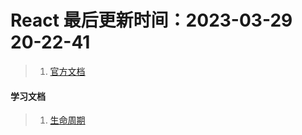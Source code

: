 <!--
 * @Description: React文档
 * @Author: panrui
 * @Date: 2021-05-20 16:44:03
 * @LastEditTime: 2023-06-05 15:27:46
 * @LastEditors: panrui
 * 不忘初心,不负梦想
-->

# React 最后更新时间：2023-03-29 20-22-41

> 1.  [官方文档](https://react.docschina.org/learn)

#### 学习文档

> 1. [生命周期](https://projects.wojtekmaj.pl/react-lifecycle-methods-diagram/)
